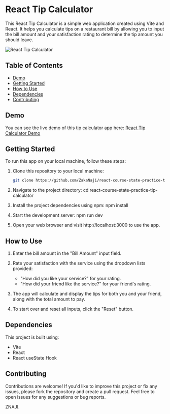 # React Tip Calculator

This React Tip Calculator is a simple web application created using Vite and React. It helps you calculate tips on a restaurant bill by allowing you to input the bill amount and your satisfaction rating to determine the tip amount you should leave.

![React Tip Calculator](tip-calculator-screenshot.png)

## Table of Contents

- [Demo](#demo)
- [Getting Started](#getting-started)
- [How to Use](#how-to-use)
- [Dependencies](#dependencies)
- [Contributing](#contributing)

## Demo

You can see the live demo of this tip calculator app here: [React Tip Calculator Demo](https://zakanaji.github.io/react-course-state-practice-tip-calculator/)

## Getting Started

To run this app on your local machine, follow these steps:

1. Clone this repository to your local machine:

   ```bash
   git clone https://github.com/ZakaNaji/react-course-state-practice-tip-calculator.git
   
2. Navigate to the project directory:
  cd react-course-state-practice-tip-calculator

3. Install the project dependencies using npm:
  npm install

4. Start the development server:
  npm run dev

5. Open your web browser and visit http://localhost:3000 to use the app.


## How to Use

1. Enter the bill amount in the "Bill Amount" input field.

2. Rate your satisfaction with the service using the dropdown lists provided:

    * "How did you like your service?" for your rating.
    * "How did your friend like the service?" for your friend's rating.
3. The app will calculate and display the tips for both you and your friend, along with the total amount to pay.

4. To start over and reset all inputs, click the "Reset" button.

## Dependencies

This project is built using:

* Vite
* React
* React useState Hook

## Contributing

Contributions are welcome! If you'd like to improve this project or fix any issues, please fork the repository and create a pull request. Feel free to open issues for any suggestions or bug reports.


ZNAJI.
